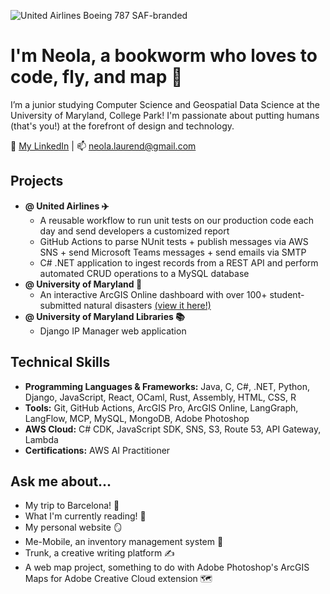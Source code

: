 ![United Airlines Boeing 787 SAF-branded](https://github.com/neoladsouza/neoladsouza/blob/main/Header_Version_SAF_787.jpg)

# I'm Neola, a bookworm who loves to code, fly, and map 👋

I’m a junior studying Computer Science and Geospatial Data Science at the University of Maryland, College Park! I'm passionate about putting humans (that's you!) at the forefront of design and technology.

🧭 [My LinkedIn](https://www.linkedin.com/in/nldsouza/) | 📫 neola.laurend@gmail.com 

## Projects

- **@ United Airlines ✈️**
    - A reusable workflow to run unit tests on our production code each day and send developers a customized report
    - GitHub Actions to parse NUnit tests + publish messages via AWS SNS + send Microsoft Teams messages + send emails via SMTP
    - C# .NET application to ingest records from a REST API and perform automated CRUD operations to a MySQL database
- **@ University of Maryland 🐢**
    - An interactive ArcGIS Online dashboard with over 100+ student-submitted natural disasters [(view it here!)](https://uofmd.maps.arcgis.com/apps/dashboards/56e54674e3f346e4b4c1649de2c0c595)
- **@ University of Maryland Libraries 📚**
    - Django IP Manager web application

## Technical Skills

- **Programming Languages & Frameworks:** Java, C, C#, .NET, Python, Django, JavaScript, React, OCaml, Rust, Assembly, HTML, CSS, R
- **Tools:** Git, GitHub Actions, ArcGIS Pro, ArcGIS Online, LangGraph, LangFlow, MCP, MySQL, MongoDB, Adobe Photoshop
- **AWS Cloud:** C# CDK, JavaScript SDK, SNS, S3, Route 53, API Gateway, Lambda
- **Certifications:** AWS AI Practitioner

## Ask me about...

- My trip to Barcelona! 🌅
- What I'm currently reading! 📖
- My personal website 🪞
- Me-Mobile, an inventory management system 📱
- Trunk, a creative writing platform ✍️
- A web map project, something to do with Adobe Photoshop's ArcGIS Maps for Adobe Creative Cloud extension 🗺️
